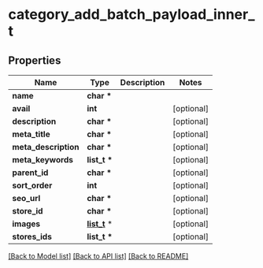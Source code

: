 # category_add_batch_payload_inner_t

## Properties
Name | Type | Description | Notes
------------ | ------------- | ------------- | -------------
**name** | **char \*** |  | 
**avail** | **int** |  | [optional] 
**description** | **char \*** |  | [optional] 
**meta_title** | **char \*** |  | [optional] 
**meta_description** | **char \*** |  | [optional] 
**meta_keywords** | **list_t \*** |  | [optional] 
**parent_id** | **char \*** |  | [optional] 
**sort_order** | **int** |  | [optional] 
**seo_url** | **char \*** |  | [optional] 
**store_id** | **char \*** |  | [optional] 
**images** | [**list_t**](category_add_batch_payload_inner_images_inner.md) \* |  | [optional] 
**stores_ids** | **list_t \*** |  | [optional] 

[[Back to Model list]](../README.md#documentation-for-models) [[Back to API list]](../README.md#documentation-for-api-endpoints) [[Back to README]](../README.md)


